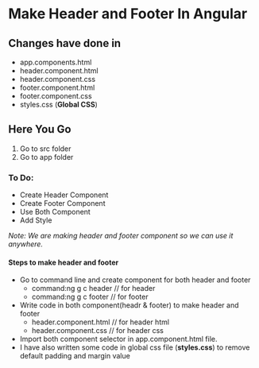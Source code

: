 #  Make Header and Footer In Angular

## Changes have done  in
* app.components.html
* header.component.html
* header.component.css
* footer.component.html
* footer.component.css
* styles.css (**Global CSS**)
## Here You Go
  1. Go to src folder 
  2. Go to app folder
  
 ### To Do: 
* Create Header Component
* Create Footer Component
* Use Both Component
* Add Style

_Note:  We are making header and footer component so we can use it anywhere._

#### Steps to make header and footer
* Go to command line and create component for both header and footer 
   * command:ng g c header  // for header 
   * command:ng g c footer // for footer
* Write code in both component(headr & footer) to make header and footer
   * header.component.html   // for header html
   * header.component.css   // for header css
* Import both component selector in app.component.html file.   
* I have also written some code in global css file (**styles.css**) to remove default padding and margin value 
  
